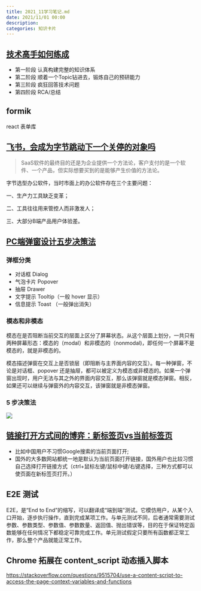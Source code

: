 ```yaml
---
title: 2021_11学习笔记.md
date: 2021/11/01 00:00
description:
categories: 知识卡片
---
```

## [技术高手如何练成](https://www.cnblogs.com/zhengyun_ustc/p/upgrade.html)
* 第一阶段 认真构建完整的知识体系
* 第二阶段 顺着一个Topic钻进去，锻炼自己的预研能力
* 第三阶段 疯狂回答技术问题
* 第四阶段 RCA/总结

## formik
react 表单库

## [飞书，会成为字节跳动下一个关停的对象吗](https://zhuanlan.zhihu.com/p/348869646) 
> SaaS软件的最终目的还是为企业提供一个方法论，客户支付的是一个软件、一个产品，但实际想要买到的是能够产生价值的方法论。

字节选型办公软件，当时市面上的办公软件存在三个主要问题：

一、生产力工具缺乏变革；

二、工具往往用来管控人而非激发人；

三、大部分B端产品用户体验差。

## [PC端弹窗设计五步决策法](https://www.uisdc.com/the-worst-design-window)
### 弹框分类
* 对话框 Dialog
* 气泡卡片 Popover
* 抽屉 Drawer
* 文字提示 Tooltip（一般 hover 显示）
* 信息提示 Toast （一般弹出消失）
### 模态和非模态
模态在是否阻断当前交互的层面上区分了屏幕状态。从这个层面上划分，一共只有两种屏幕形态：模态的（modal）和非模态的（nonmodal)，即任何一个屏幕不是模态的，就是非模态的。

模态描述弹窗在交互上是否锁层（即阻断与主界面内容的交互）。每一种弹窗，不论是对话框、popover 还是抽屉，都可以被定义为模态或非模态的。如果一个弹窗出现时，用户无法与其之外的界面内容交互，那么该弹窗就是模态弹窗。相反，如果还可以继续与弹窗外的内容交互，该弹窗就是非模态弹窗。
### 5 步决策法
![](https://image.uisdc.com/wp-content/uploads/2021/09/uisdc-tc-20210912-18.jpg)

## [链接打开方式间的博弈：新标签页vs当前标签页](http://www.woshipm.com/pd/438404.html)
* 比如中国用户不习惯Google搜索的当前页面打开;
* 国外的大多数网站都统一地是默认为当前页面打开链接，国外用户也比较习惯自己选择打开链接方式（ctrl+鼠标左键/鼠标中键/右键选择，三种方式都可以使页面在新标签页打开。）

## E2E 测试
E2E，是“End to End”的缩写，可以翻译成“端到端”测试。它模仿用户，从某个入口开始，逐步执行操作，直到完成某项工作。与单元测试不同，后者通常需要测试参数、参数类型、参数值、参数数量、返回值、抛出错误等，目的在于保证特定函数能够在任何情况下都稳定可靠完成工作。单元测试假定只要所有函数都正常工作，那么整个产品就能正常工作。

## Chrome 拓展在 content_script 动态插入脚本
https://stackoverflow.com/questions/9515704/use-a-content-script-to-access-the-page-context-variables-and-functions